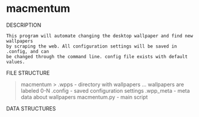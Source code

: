 # macmentum


DESCRIPTION

    This program will automate changing the desktop wallpaper and find new wallpapers 
    by scraping the web. All configuration settings will be saved in .config, and can 
    be changed through the command line. config file exists with default values. 
    

    
    
FILE STRUCTURE

> macmentum
    > .wpps                   - directory with wallpapers ... wallpapers are labeled 0-N
    .config                     - saved configuration settings
    .wpp_meta              - meta data about wallpapers
    macmentum.py       - main script
    
    
    
    
    


DATA STRUCTURES










